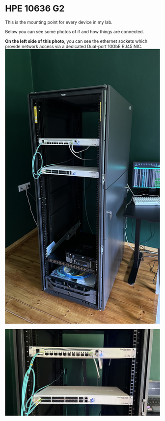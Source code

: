 # HPE 10636 G2

This is the mounting point for every device in my lab.  

Below you can see some photos of if and how things are connected.  

**On the left side of this photo**, you can see the ethernet sockets which provide network access via a dedicated Dual-port 10GbE RJ45 NIC.  
![rack](./IMG_4640.jpeg)

![mikrotiks](./IMG_4641.jpeg)  
